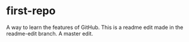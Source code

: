 # first-repo
A way to learn the features of GitHub.
This is a readme edit made in the readme-edit branch.
A master edit.
